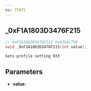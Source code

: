 ```yaml
---
ns: STATS
---
```

## _0xF1A1803D3476F215

```c
// 0xF1A1803D3476F215 0xA3DAC790
void _0xF1A1803D3476F215(int value);
```

```
Sets profile setting 933  
```

## Parameters
* **value**: 

